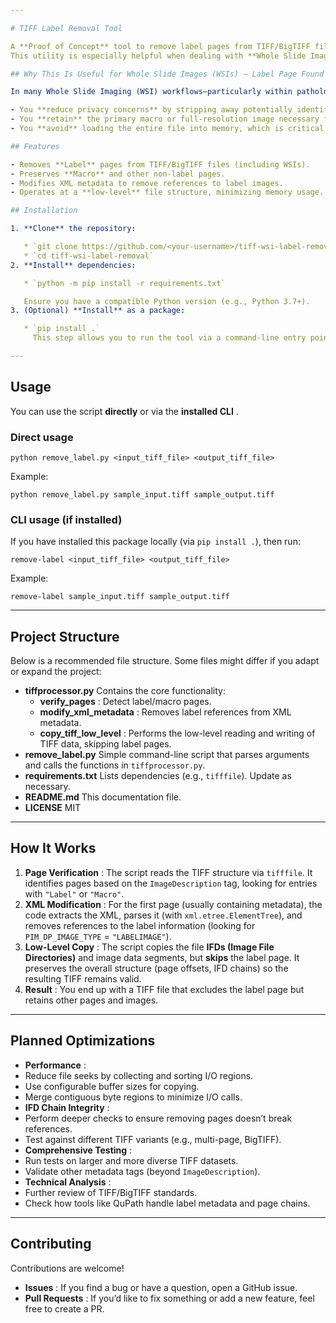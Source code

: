 ```yaml
---

# TIFF Label Removal Tool

A **Proof of Concept** tool to remove label pages from TIFF/BigTIFF files without loading the entire file into memory.
This utility is especially helpful when dealing with **Whole Slide Images (WSIs)** where a **label page** is present and may contain sensitive information.

## Why This Is Useful for Whole Slide Images (WSIs) — Label Page Found in WSI

In many Whole Slide Imaging (WSI) workflows—particularly within pathology or clinical research—TIFF files can contain additional pages labeled with patient details or institutional data. These **label pages** often reside alongside the main high-resolution scan. By removing the label page:

- You **reduce privacy concerns** by stripping away potentially identifying metadata.
- You **retain** the primary macro or full-resolution image necessary for analysis and sharing.
- You **avoid** loading the entire file into memory, which is critical when working with large WSI data.

## Features

- Removes **Label** pages from TIFF/BigTIFF files (including WSIs).
- Preserves **Macro** and other non-label pages.
- Modifies XML metadata to remove references to label images.
- Operates at a **low-level** file structure, minimizing memory usage.

## Installation

1. **Clone** the repository:

   * `git clone https://github.com/<your-username>/tiff-wsi-label-removal.git`
   * `cd tiff-wsi-label-removal`
2. **Install** dependencies:

   * `python -m pip install -r requirements.txt`

   Ensure you have a compatible Python version (e.g., Python 3.7+).
3. (Optional) **Install** as a package:

   * `pip install .`
     This step allows you to run the tool via a command-line entry point (e.g., `remove-label`) if you have a `setup.py` or `pyproject.toml` configured.

---
```


## Usage

You can use the script **directly** or via the  **installed CLI** .

### Direct usage

`python remove_label.py <input_tiff_file> <output_tiff_file>`

Example:

`python remove_label.py sample_input.tiff sample_output.tiff`

### CLI usage (if installed)

If you have installed this package locally (via `pip install .`), then run:

`remove-label <input_tiff_file> <output_tiff_file>`

Example:

`remove-label sample_input.tiff sample_output.tiff`

---

## Project Structure

Below is a recommended file structure. Some files might differ if you adapt or expand the project:

* **tiffprocessor.py**
  Contains the core functionality:
  * **verify_pages** : Detect label/macro pages.
  * **modify_xml_metadata** : Removes label references from XML metadata.
  * **copy_tiff_low_level** : Performs the low-level reading and writing of TIFF data, skipping label pages.
* **remove_label.py**
  Simple command-line script that parses arguments and calls the functions in `tiffprocessor.py`.
* **requirements.txt**
  Lists dependencies (e.g., `tifffile`). Update as necessary.
* **README.md**
  This documentation file.
* **LICENSE**
  MIT

---

## How It Works

1. **Page Verification** : The script reads the TIFF structure via `tifffile`. It identifies pages based on the `ImageDescription` tag, looking for entries with `"Label"` or `"Macro"`.
2. **XML Modification** : For the first page (usually containing metadata), the code extracts the XML, parses it (with `xml.etree.ElementTree`), and removes references to the label information (looking for `PIM_DP_IMAGE_TYPE` = `"LABELIMAGE"`).
3. **Low-Level Copy** : The script copies the file **IFDs (Image File Directories)** and image data segments, but **skips** the label page. It preserves the overall structure (page offsets, IFD chains) so the resulting TIFF remains valid.
4. **Result** : You end up with a TIFF file that excludes the label page but retains other pages and images.

---

## Planned Optimizations

* **Performance** :
* Reduce file seeks by collecting and sorting I/O regions.
* Use configurable buffer sizes for copying.
* Merge contiguous byte regions to minimize I/O calls.
* **IFD Chain Integrity** :
* Perform deeper checks to ensure removing pages doesn’t break references.
* Test against different TIFF variants (e.g., multi-page, BigTIFF).
* **Comprehensive Testing** :
* Run tests on larger and more diverse TIFF datasets.
* Validate other metadata tags (beyond `ImageDescription`).
* **Technical Analysis** :
* Further review of TIFF/BigTIFF standards.
* Check how tools like QuPath handle label metadata and page chains.

---

## Contributing

Contributions are welcome!

* **Issues** : If you find a bug or have a question, open a GitHub issue.
* **Pull Requests** : If you’d like to fix something or add a new feature, feel free to create a PR.
